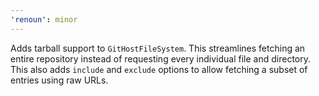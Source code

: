 ```yaml
---
'renoun': minor
---
```


Adds tarball support to `GitHostFileSystem`. This streamlines fetching an entire repository instead of requesting every individual file and directory. This also adds `include` and `exclude` options to allow fetching a subset of entries using raw URLs.
